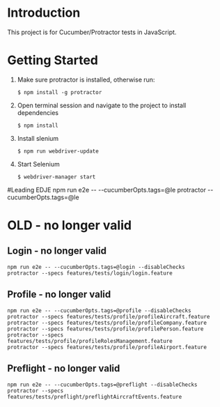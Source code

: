 # Introduction
This project is for Cucumber/Protractor tests in JavaScript.

# Getting Started
1. Make sure protractor is installed, otherwise run:

	```$ npm install -g protractor```

2. Open terminal session and navigate to the project to install dependencies

	```$ npm install```

3. Install slenium

	```$ npm run webdriver-update```

4. Start Selenium

	```$ webdriver-manager start```

#Leading EDJE
	npm run e2e -- --cucumberOpts.tags=@le
	protractor --cucumberOpts.tags=@le

# OLD - no longer valid 
## Login - no longer valid
	npm run e2e -- --cucumberOpts.tags=@login --disableChecks
	protractor --specs features/tests/login/login.feature

## Profile - no longer valid
	npm run e2e -- --cucumberOpts.tags=@profile --disableChecks
	protractor --specs features/tests/profile/profileAircraft.feature
	protractor --specs features/tests/profile/profileCompany.feature
	protractor --specs features/tests/profile/profilePerson.feature
	protractor --specs features/tests/profile/profileRolesManagement.feature
	protractor --specs features/tests/profile/profileAirport.feature

## Preflight - no longer valid
	npm run e2e -- --cucumberOpts.tags=@preflight --disableChecks
	protractor --specs features/tests/preflight/preflightAircraftEvents.feature
